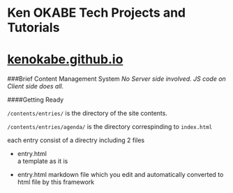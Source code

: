 Ken OKABE Tech Projects and Tutorials 
===================
[kenokabe.github.io]
==

[kenokabe.github.io]: http://kenokabe.github.io

###Brief Content Management System 
*No Server side involved. JS code on Client side does all.*

####Getting Ready

 `/contents/entries/` is the directory of the site contents.

 `/contents/entries/agenda/` is the directory correspinding to `index.html`

 each entry consist of a directry including 2 files

 - entry.html   
 a template as it is

 - entry.html
 markdown file which you edit and automatically converted to html file by this framework



